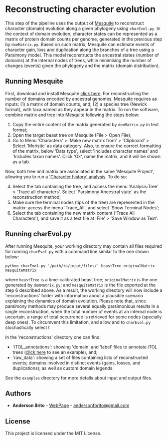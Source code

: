 # Reconstructing character evolution

This step of the pipeline uses the output of [Mesquite](https://www.mesquiteproject.org/) to reconstruct character (domain) evolution along a given phylogeny using `charEvol.py`. In the context of domain evolution, character states can be represented as a matrix of protein domain counts per genome, generated in the previous step by `domMatrix.py`. Based on such matrix, Mesquite can estimate events of character gain, loss and duplication along the branches of a tree using a Parsimony model. This model reconstructs the ancestral states (number of domains) at the internal nodes of trees, while minimising the number of changes (events) given the phylogeny and the matrix (domain distribution).


## Running Mesquite

First, download and install Mesquite [click here](https://www.mesquiteproject.org/Installation.html). For reconstructing the number of domains encoded by ancestral genomes, Mesquite requires as inputs: (1) a matrix of domain counts, and; (2) a species tree (Newick format), with taxa named as they appear in the matrix. To run the software, combine matrix and tree into Mesquite following the steps below:

1. Copy the entire content of the matrix generated by `domMatrix.py` in text format;
2. Open the target beast tree on Mesquite (File > Open File);
3. Go to Menu 'Characters' > 'Make new matrix from' > 'Clipboard' > Select 'Meristic' as data category. Also, to ensure the correct formatting of the matrix, below 'Data type', select 'Includes character names' and 'Includes taxon names'. Click 'Ok', name the matrix, and it will be shown as a tab.

Now, both tree and matrix are associated in the same 'Mesquite Project', allowing you to run a ['Character history' analysis](http://mesquiteproject.org/mesquiteArchives/mesquite2.75/Mesquite_Folder/docs/mesquite/CharacterEvolution/AncestralStates.html). To do so:

4. Select the tab containing the tree, and access the menu 'Analysis:Tree' > 'Trace all characters'. Select 'Parsimony Ancestral state' as the reconstruction method;
5. Make sure the terminal nodes (tips of the tree) are represented in the matrix: access the menu 'Trace_All', and select 'Show Terminal Nodes';
6. Select the tab containing the new matrix content ('Trace All Characters'), and save it as a text file at 'File' > 'Save Window as Text'.

## Running charEvol.py

After running Mesquite, your working directory may contain all files required for running `charEvol.py` with a command line similar to the one shown below:

```
python charEvol.py '/path/to/input/files/' beastTree originalMatrix mesquiteMatrix 
```

where `beastTree` is a time-calibrated beast tree; `originalMatrix` is the one generated by `domMatrix.py`;  and `mesquiteMatrix` is the file exported at the step 6 described above. As a result, the working directory will now include a 'reconstructions' folder with information about a plausible scenario explaining the dynamics of domain evolution. Please note that, since parsimony methods may produce several equally parsimonious results in a single reconstruction, when the total number of events at an internal node is uncertain, a range of total occurrence is retrieved for some nodes (specially deep ones). To circumvent this limitation, and allow  and to `charEvol.py` stochastically select t 

In the 'reconstructions' directory one can find:
* 'iTOL_annotations': showing 'domain' and 'label' files to annotate iTOL trees ([click here](https://itol.embl.de/tree/13013217350409021551825529#) to see an example), and;
* 'raw_data': showing a set of files containing lists of reconstructed events; domains involved in distinct events (gains, losses, and duplications); as well as custom domain legends.

See the `examples` directory for more details about input and output files.

## Authors

* **Anderson Brito** - [WebPage](https://andersonbrito.github.io/) - andersonfbrito@gmail.com

## License

This project is licensed under the MIT License.


